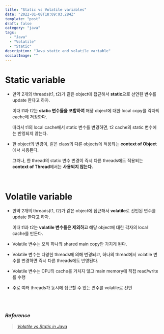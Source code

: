 ```yaml
---
title: "Static vs Volatile variables"
date: "2022-01-08T18:09:03.284Z"
template: "post"
draft: false
category: "java"
tags:
  - "Java"
  - "Volatile"
  - "Static"
description: "Java static and volatile variable"
socialImage: ""
---
```


# Static variable

- 만약 2개의 threads(t1, t2)가 같은 object에 접근해서 **static**으로 선언된 변수를 update 한다고 하자.
    
    이때 t1과 t2는 **static 변수들을 포함하여** 해당 object에 대한 local copy를 각자의 cache에 저장한다.
    
    따라서 t1의 local cache에서 static 변수를 변경하면, t2 cache의 static 변수에는 반영되지 않는다.
    
- 한 object의 변경이, 같은 class의 다른 objects에 적용되는 **context of Object**에서 사용된다.
    
    그러나, 한 thread의 static 변수 변경이 즉시 다른 threads에도 적용되는 **context of Thread**에서는 **사용되지 않는다.**
    
<br>

# Volatile variable

- 만약 2개의 threads(t1, t2)가 같은 object에 접근해서 **volatile**로 선언된 변수를 update 한다고 하자.
    
    이때 t1과 t2는 **volatile 변수들은 제외하고** 해당 object에 대한 각자의 local cache를 만든다.
    
- Volatile 변수는 오직 하나의 shared main copy만 가지게 된다.
- Volatile 변수는 다양한 threads에 의해 변경되고, 하나의 thread에서 volatile 변수를 변경하면 즉시 다른 threads에도 반영된다.
- Volatile 변수는 CPU의 cache를 거치지 않고 main memory에 직접 read/write를 수행
- 주로 여러 threads가 동시에 접근할 수 있는 변수를 volatile로 선언

<br>
<br>

### _Reference_ 
>[_Volatile vs Static in Java_](https://newbedev.com/volatile-vs-static-in-java)